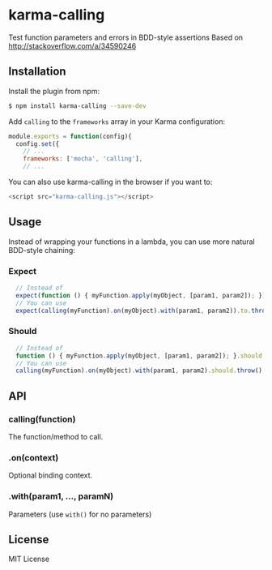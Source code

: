 # karma-calling
Test function parameters and errors in BDD-style assertions
Based on http://stackoverflow.com/a/34590246

## Installation

Install the plugin from npm:

```sh
$ npm install karma-calling --save-dev
```

Add `calling` to the `frameworks` array in your Karma configuration:

```javascript
module.exports = function(config){
  config.set({
    // ...
    frameworks: ['mocha', 'calling'],
    // ...
```
You can also use karma-calling in the browser if you want to:

```javascript
<script src="karma-calling.js"></script>
```

## Usage

Instead of wrapping your functions in a lambda, you can use more natural BDD-style chaining:

### Expect

```javascript
  // Instead of
  expect(function () { myFunction.apply(myObject, [param1, param2]); }).to.throw();
  // You can use
  expect(calling(myFunction).on(myObject).with(param1, param2)).to.throw();
```

### Should
```javascript
  // Instead of
  function () { myFunction.apply(myObject, [param1, param2]); }.should.throw();
  // You can use
  calling(myFunction).on(myObject).with(param1, param2).should.throw();
```

## API

### calling(function)

The function/method to call.

### .on(context)

Optional binding context.

### .with(param1, ..., paramN)

Parameters (use `with()` for no parameters)

## License

MIT License



